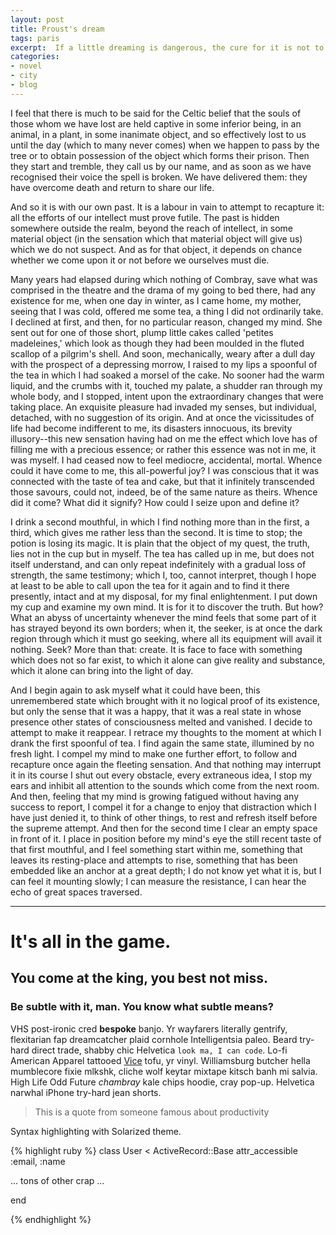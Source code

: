 ```yaml
---
layout: post
title: Proust's dream
tags: paris 
excerpt:  If a little dreaming is dangerous, the cure for it is not to dream less, but to dream more, to dream all the time.
categories:
- novel 
- city
- blog
---
```


I feel that there is much to be said for the Celtic belief that the souls of those whom we have lost are held captive in some inferior being, in an animal, in a plant, in some inanimate object, and so effectively lost to us until the day (which to many never comes) when we happen to pass by the tree or to obtain possession of the object which forms their prison. Then they start and tremble, they call us by our name, and as soon as we have recognised their voice the spell is broken. We have delivered them: they have overcome death and return to share our life. 

And so it is with our own past. It is a labour in vain to attempt to recapture it: all the efforts of our intellect must prove futile. The past is hidden somewhere outside the realm, beyond the reach of intellect, in some material object (in the sensation which that material object will give us) which we do not suspect. And as for that object, it depends on chance whether we come upon it or not before we ourselves must die. 

Many years had elapsed during which nothing of Combray, save what was comprised in the theatre and the drama of my going to bed there, had any existence for me, when one day in winter, as I came home, my mother, seeing that I was cold, offered me some tea, a thing I did not ordinarily take. I declined at first, and then, for no particular reason, changed my mind. She sent out for one of those short, plump little cakes called 'petites madeleines,' which look as though they had been moulded in the fluted scallop of a pilgrim's shell. And soon, mechanically, weary after a dull day with the prospect of a depressing morrow, I raised to my lips a spoonful of the tea in which I had soaked a morsel of the cake. No sooner had the warm liquid, and the crumbs with it, touched my palate, a shudder ran through my whole body, and I stopped, intent upon the extraordinary changes that were taking place. An exquisite pleasure had invaded my senses, but individual, detached, with no suggestion of its origin. And at once the vicissitudes of life had become indifferent to me, its disasters innocuous, its brevity illusory--this new sensation having had on me the effect which love has of filling me with a precious essence; or rather this essence was not in me, it was myself. I had ceased now to feel mediocre, accidental, mortal. Whence could it have come to me, this all-powerful joy? I was conscious that it was connected with the taste of tea and cake, but that it infinitely transcended those savours, could not, indeed, be of the same nature as theirs. Whence did it come? What did it signify? How could I seize upon and define it? 

I drink a second mouthful, in which I find nothing more than in the first, a third, which gives me rather less than the second. It is time to stop; the potion is losing its magic. It is plain that the object of my quest, the truth, lies not in the cup but in myself. The tea has called up in me, but does not itself understand, and can only repeat indefinitely with a gradual loss of strength, the same testimony; which I, too, cannot interpret, though I hope at least to be able to call upon the tea for it again and to find it there presently, intact and at my disposal, for my final enlightenment. I put down my cup and examine my own mind. It is for it to discover the truth. But how? What an abyss of uncertainty whenever the mind feels that some part of it has strayed beyond its own borders; when it, the seeker, is at once the dark region through which it must go seeking, where all its equipment will avail it nothing. Seek? More than that: create. It is face to face with something which does not so far exist, to which it alone can give reality and substance, which it alone can bring into the light of day. 

And I begin again to ask myself what it could have been, this unremembered state which brought with it no logical proof of its existence, but only the sense that it was a happy, that it was a real state in whose presence other states of consciousness melted and vanished. I decide to attempt to make it reappear. I retrace my thoughts to the moment at which I drank the first spoonful of tea. I find again the same state, illumined by no fresh light. I compel my mind to make one further effort, to follow and recapture once again the fleeting sensation. And that nothing may interrupt it in its course I shut out every obstacle, every extraneous idea, I stop my ears and inhibit all attention to the sounds which come from the next room. And then, feeling that my mind is growing fatigued without having any success to report, I compel it for a change to enjoy that distraction which I have just denied it, to think of other things, to rest and refresh itself before the supreme attempt. And then for the second time I clear an empty space in front of it. I place in position before my mind's eye the still recent taste of that first mouthful, and I feel something start within me, something that leaves its resting-place and attempts to rise, something that has been embedded like an anchor at a great depth; I do not know yet what it is, but I can feel it mounting slowly; I can measure the resistance, I can hear the echo of great spaces traversed. 

---

# It's all in the game.
## You come at the king, you best not miss.
### Be subtle with it, man. You know what subtle means?

VHS post-ironic cred **bespoke** banjo. Yr wayfarers literally gentrify, flexitarian fap 
dreamcatcher plaid cornhole Intelligentsia paleo. Beard try-hard direct trade, shabby chic 
Helvetica `look ma, I can code`. Lo-fi American Apparel tattooed [Vice](#) tofu, yr vinyl. 
Williamsburg butcher hella mumblecore fixie mlkshk, cliche wolf keytar mixtape kitsch banh mi 
salvia. High Life Odd Future *chambray* kale chips hoodie, cray pop-up. Helvetica narwhal 
iPhone try-hard jean shorts.

> This is a quote from someone famous about productivity


Syntax highlighting with Solarized theme.

{% highlight ruby %}
class User < ActiveRecord::Base
  attr_accessible :email, :name

  ... tons of other crap ...

end

{% endhighlight %}